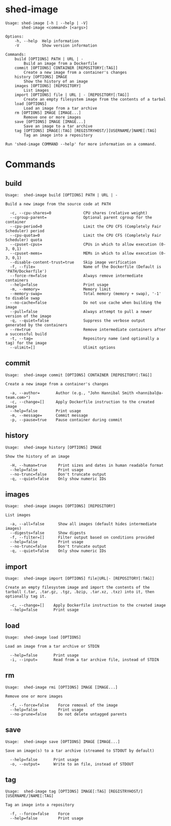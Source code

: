 # shed-image

    Usage: shed-image [-h | --help | -V]
           shed-image <command> [<args>]
    
    Options:
        -h, --help  Help information
        -V          Show version information
    
    Commands:
        build [OPTIONS] PATH | URL | -
            Build an image from a Dockerfile
        commit [OPTIONS] CONTAINER [REPOSITORY[:TAG]]
            Create a new image from a container's changes
        history [OPTIONS] IMAGE
            Show the history of an image
        images [OPTIONS] [REPOSITORY]
            List images
        import [OPTIONS] file | URL | - [REPOSITORY[:TAG]]
            Create an empty filesystem image from the contents of a tarbal
        load [OPTIONS]
            Load an image from a tar archive
        rm [OPTIONS] IMAGE [IMAGE...]
            Remove one or more images
        save [OPTIONS] IMAGE [IMAGE...]
            Save an image to a tar archive
        tag [OPTIONS] IMAGE[:TAG] [REGISTRYHOST/][USERNAME/]NAME[:TAG]
            Tag an image into a repository
    
    Run 'shed-image COMMAND --help' for more information on a command.

# Commands

## build

    Usage:	shed-image build [OPTIONS] PATH | URL | -
    
    Build a new image from the source code at PATH
    
      -c, --cpu-shares=0              CPU shares (relative weight)
      --cgroup-parent=                Optional parent cgroup for the container
      --cpu-period=0                  Limit the CPU CFS (Completely Fair Scheduler) period
      --cpu-quota=0                   Limit the CPU CFS (Completely Fair Scheduler) quota
      --cpuset-cpus=                  CPUs in which to allow execution (0-3, 0,1)
      --cpuset-mems=                  MEMs in which to allow execution (0-3, 0,1)
      --disable-content-trust=true    Skip image verification
      -f, --file=                     Name of the Dockerfile (Default is 'PATH/Dockerfile')
      --force-rm=false                Always remove intermediate containers
      --help=false                    Print usage
      -m, --memory=                   Memory limit
      --memory-swap=                  Total memory (memory + swap), '-1' to disable swap
      --no-cache=false                Do not use cache when building the image
      --pull=false                    Always attempt to pull a newer version of the image
      -q, --quiet=false               Suppress the verbose output generated by the containers
      --rm=true                       Remove intermediate containers after a successful build
      -t, --tag=                      Repository name (and optionally a tag) for the image
      --ulimit=[]                     Ulimit options

## commit

    Usage:	shed-image commit [OPTIONS] CONTAINER [REPOSITORY[:TAG]]
    
    Create a new image from a container's changes
    
      -a, --author=       Author (e.g., "John Hannibal Smith <hannibal@a-team.com>")
      -c, --change=[]     Apply Dockerfile instruction to the created image
      --help=false        Print usage
      -m, --message=      Commit message
      -p, --pause=true    Pause container during commit

## history

    Usage:	shed-image history [OPTIONS] IMAGE
    
    Show the history of an image
    
      -H, --human=true     Print sizes and dates in human readable format
      --help=false         Print usage
      --no-trunc=false     Don't truncate output
      -q, --quiet=false    Only show numeric IDs

## images

    Usage:	shed-image images [OPTIONS] [REPOSITORY]
    
    List images
    
      -a, --all=false      Show all images (default hides intermediate images)
      --digests=false      Show digests
      -f, --filter=[]      Filter output based on conditions provided
      --help=false         Print usage
      --no-trunc=false     Don't truncate output
      -q, --quiet=false    Only show numeric IDs

## import

    Usage:	shed-image import [OPTIONS] file|URL|- [REPOSITORY[:TAG]]
    
    Create an empty filesystem image and import the contents of the
    tarball (.tar, .tar.gz, .tgz, .bzip, .tar.xz, .txz) into it, then
    optionally tag it.
    
      -c, --change=[]    Apply Dockerfile instruction to the created image
      --help=false       Print usage

## load

    Usage:	shed-image load [OPTIONS]
    
    Load an image from a tar archive or STDIN
    
      --help=false       Print usage
      -i, --input=       Read from a tar archive file, instead of STDIN

## rm

    Usage:	shed-image rmi [OPTIONS] IMAGE [IMAGE...]
    
    Remove one or more images
    
      -f, --force=false    Force removal of the image
      --help=false         Print usage
      --no-prune=false     Do not delete untagged parents

## save

    Usage:	shed-image save [OPTIONS] IMAGE [IMAGE...]
    
    Save an image(s) to a tar archive (streamed to STDOUT by default)
    
      --help=false       Print usage
      -o, --output=      Write to an file, instead of STDOUT

## tag

    Usage:	shed-image tag [OPTIONS] IMAGE[:TAG] [REGISTRYHOST/][USERNAME/]NAME[:TAG]
    
    Tag an image into a repository
    
      -f, --force=false    Force
      --help=false         Print usage


